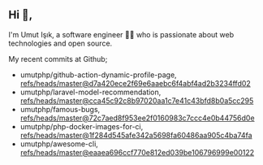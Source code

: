 ## Hi 👋, 
I'm Umut Işık, a software engineer 👨‍💻 who is passionate about web technologies and open source. 

My recent commits at Github;
<!-- START gadpp -->
- umutphp/github-action-dynamic-profile-page, [refs/heads/master@d7a420ece2f69e6aaebc6f4abf4ad2b3234ffd02](https://github.com/umutphp/github-action-dynamic-profile-page/commit/d7a420ece2f69e6aaebc6f4abf4ad2b3234ffd02)
- umutphp/laravel-model-recommendation, [refs/heads/master@cca45c92c8b97020aa1c7e41c43bfd8b0a5cc295](https://github.com/umutphp/laravel-model-recommendation/commit/cca45c92c8b97020aa1c7e41c43bfd8b0a5cc295)
- umutphp/famous-bugs, [refs/heads/master@72c7aed8f953ee2f0160983c7ccc4e0b44756d0e](https://github.com/umutphp/famous-bugs/commit/72c7aed8f953ee2f0160983c7ccc4e0b44756d0e)
- umutphp/php-docker-images-for-ci, [refs/heads/master@1f284d545afe342a5698fa60486aa905c4ba74fa](https://github.com/umutphp/php-docker-images-for-ci/commit/1f284d545afe342a5698fa60486aa905c4ba74fa)
- umutphp/awesome-cli, [refs/heads/master@eaaea696ccf770e812ed039be106796999e00122](https://github.com/umutphp/awesome-cli/commit/eaaea696ccf770e812ed039be106796999e00122)

